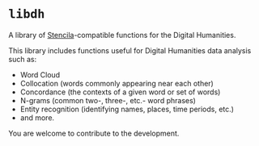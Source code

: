 # `libdh`

A library of [Stencila](http://stenci.la)-compatible functions for the Digital Humanities.

This library includes functions useful for Digital Humanities data analysis such as:
  - Word Cloud
  - Collocation (words commonly appearing near each other)
  - Concordance (the contexts of a given word or set of words)
  - N-grams (common two-, three-, etc.- word phrases)
  - Entity recognition (identifying names, places, time periods, etc.)
  - and more.
  
 You are welcome to contribute to the development. 
